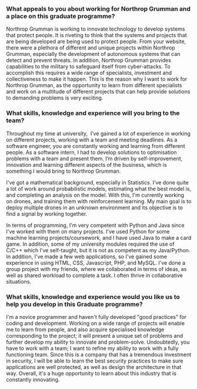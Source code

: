 ### What appeals to you about working for Northrop Grumman and a place on this graduate programme?  
Northrop Grumman is working to innovate technology to develop systems that protect people. It is riveting to think that the systems and projects that are being developed are being used to protect people. From your website, there were a plethora of different and unique projects within Northrop Grumman, especially the development of autonomous systems that can detect and prevent threats. In addition, Northrop Grumman provides capabilities to the military to safeguard itself from cyber-attacks. To accomplish this requires a wide range of specialists, investment and collectiveness to make it happen. This is the reason why I want to work for Northrop Grumman, as the opportunity to learn from different specialists and work on a multitude of different projects that can help provide solutions to demanding problems is very exciting.


### What skills, knowledge and experience will you bring to the team?  
Throughout my time at university,  I’ve gained a lot of experience in working on different projects, working with a team and meeting deadlines.  As a software engineer, you are constantly working and learning from different people. As a software intern, I had to develop solutions to optimisation problems with a team and present them. I’m driven by self-improvement, innovation and learning different aspects of the business, which is something I would bring to Northrop Grumman.

I've got a mathematical background, especially in Statistics. I've done quite a lot of work around probabilistic models,  estimating what the best model is, and completing an analysis on the model. With this, I'm currently working on drones, and training them with reinforcement learning. My main goal is to deploy multiple drones in an unknown environment and its objective is to find a signal by working together. 

In terms of programming, I'm very competent with Python and Java since I've worked with them on many projects. I've used Python for some machine learning projects/coursework, and I have used Java to make a card game. In addition, some of my university modules required the use of C/C++ which I've self-taught, but it is not as competent as my Java/Python. In addition, I've made a few web applications, so I've gained some experience in using HTML, CSS, Javascript, PHP, and MySQL. I've done a group project with my friends, where we collaborated in terms of ideas, as well as shared workload to complete a task. I often thrive in collaborative situations. 

### What skills, knowledge and experience would you like us to help you develop in this Graduate programme?

I'm a novice programmer and haven't fully developed "good practices" for coding and development. Working on a wide range of projects will enable me to learn from people, and also acquire specialised knowledge corresponding to the project; it will present a unique set of problems and further develop my ability to innovate and problem-solve. Undoubtedly, you have to work with a team; I want to refine my ability to work with a fully functioning team. Since this is a company that has a tremendous investment in security, I will be able to learn the best security practices to make sure applications are well protected, as well as design the architecture in that way. Overall, it's a huge opportunity to learn about this industry that is constantly innovating. 